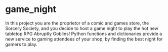 # game_night
In this project you are the proprietor of a comic and games store, the Sorcery Society, and you decide to host a game night to play the hot new tabletop RPG Abruptly Goblins! Python functions and dictionaries provide a new service to gaming attendees of your shop, by finding the best night for gamers to play.
